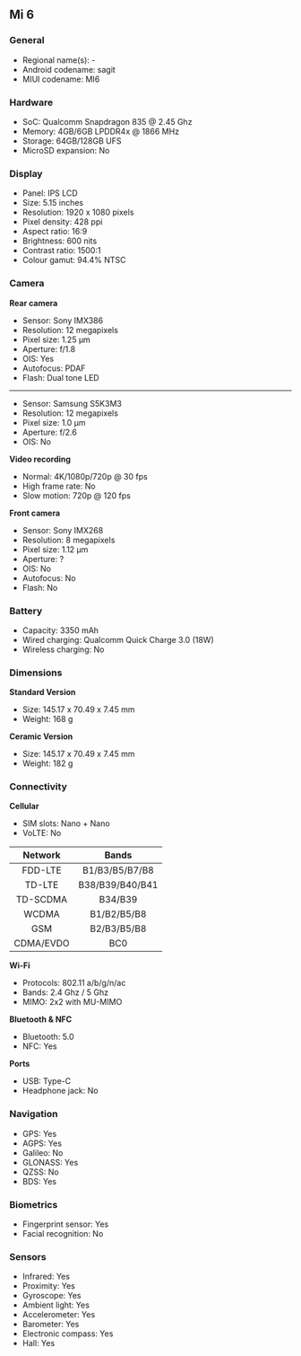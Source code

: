 ## Mi 6

### General

* Regional name(s): -
* Android codename: sagit
* MIUI codename: MI6

### Hardware

* SoC: Qualcomm Snapdragon 835 @ 2.45 Ghz
* Memory: 4GB/6GB LPDDR4x @ 1866 MHz
* Storage: 64GB/128GB UFS
* MicroSD expansion: No

### Display

* Panel: IPS LCD
* Size: 5.15 inches
* Resolution: 1920 x 1080 pixels
* Pixel density: 428 ppi
* Aspect ratio: 16:9
* Brightness: 600 nits
* Contrast ratio: 1500:1
* Colour gamut: 94.4% NTSC

### Camera

**Rear camera**

* Sensor: Sony IMX386
* Resolution: 12 megapixels
* Pixel size: 1.25 µm
* Aperture: f/1.8
* OIS: Yes
* Autofocus: PDAF
* Flash: Dual tone LED

---

* Sensor: Samsung S5K3M3
* Resolution: 12 megapixels
* Pixel size: 1.0 µm
* Aperture: f/2.6
* OIS: No

**Video recording**

* Normal: 4K/1080p/720p @ 30 fps
* High frame rate: No
* Slow motion: 720p @ 120 fps

**Front camera**

* Sensor: Sony IMX268
* Resolution: 8 megapixels
* Pixel size: 1.12 µm
* Aperture: ?
* OIS: No
* Autofocus: No
* Flash: No

### Battery

* Capacity: 3350 mAh
* Wired charging: Qualcomm Quick Charge 3.0 (18W)
* Wireless charging: No

### Dimensions

**Standard Version**

* Size: 145.17 x 70.49 x 7.45 mm
* Weight: 168 g

**Ceramic Version**

* Size: 145.17 x 70.49 x 7.45 mm
* Weight: 182 g

### Connectivity

**Cellular**

* SIM slots: Nano + Nano
* VoLTE: No

|  Network  | Bands |
|:---------:|:---------------:|
|  FDD-LTE  |  B1/B3/B5/B7/B8 |
|   TD-LTE  | B38/B39/B40/B41 |
|  TD-SCDMA |     B34/B39     |
|   WCDMA   |   B1/B2/B5/B8   |
|    GSM    |   B2/B3/B5/B8   |
| CDMA/EVDO |       BC0       |

**Wi-Fi**

* Protocols: 802.11 a/b/g/n/ac
* Bands: 2.4 Ghz / 5 Ghz
* MIMO: 2x2 with MU-MIMO

**Bluetooth & NFC**

* Bluetooth: 5.0 
* NFC: Yes

**Ports**

* USB: Type-C
* Headphone jack: No

### Navigation

* GPS: Yes
* AGPS: Yes
* Galileo: No
* GLONASS: Yes
* QZSS: No
* BDS: Yes

### Biometrics

* Fingerprint sensor: Yes
* Facial recognition: No

### Sensors

* Infrared: Yes
* Proximity: Yes
* Gyroscope: Yes
* Ambient light: Yes
* Accelerometer: Yes
* Barometer: Yes
* Electronic compass: Yes
* Hall: Yes